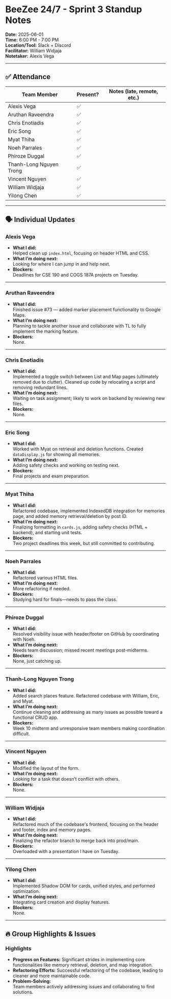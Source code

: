# BeeZee 24/7 - Sprint 3 Standup Notes

**Date:** 2025-06-01  
**Time:** 6:00 PM - 7:00 PM  
**Location/Tool:** Slack + Discord  
**Facilitator:** William Widjaja  
**Notetaker:** Alexis Vega

---

## ✅ Attendance

| Team Member             | Present? | Notes (late, remote, etc.) |
| ----------------------- | -------- | -------------------------- |
| Alexis Vega             | ✅       |                            |
| Aruthan Raveendra       | ✅       |                            |
| Chris Enotiadis         | ✅       |                            |
| Eric Song               | ✅       |                            |
| Myat Thiha              | ✅       |                            |
| Noeh Parrales           | ✅       |                            |
| Phiroze Duggal          | ✅       |                            |
| Thanh-Long Nguyen Trong | ✅       |                            |
| Vincent Nguyen          | ✅       |                            |
| William Widjaja         | ✅       |                            |
| Yilong Chen             | ✅       |                            |

---

## 🗣️ Individual Updates

### Alexis Vega

- **What I did:**  
  Helped clean up `index.html`, focusing on header HTML and CSS.
- **What I’m doing next:**  
  Looking for where I can jump in and help next.
- **Blockers:**  
  Deadlines for CSE 190 and COGS 187A projects on Tuesday.

---

### Aruthan Raveendra

- **What I did:**  
  Finished issue #73 — added marker placement functionality to Google Maps.
- **What I’m doing next:**  
  Planning to tackle another issue and collaborate with TL to fully implement the marking feature.
- **Blockers:**  
  None.

---

### Chris Enotiadis

- **What I did:**  
  Implemented a toggle switch between List and Map pages (ultimately removed due to clutter). Cleaned up code by relocating a script and removing redundant lines.
- **What I’m doing next:**  
  Waiting on task assignment; likely to work on backend by reviewing new files.
- **Blockers:**  
  None.

---

### Eric Song

- **What I did:**  
  Worked with Myat on retrieval and deletion functions. Created `dataDisplay.js` for showing all memories.
- **What I’m doing next:**  
  Adding safety checks and working on testing next.
- **Blockers:**  
  Final projects and exam preparation.

---

### Myat Thiha

- **What I did:**  
  Refactored codebase, implemented IndexedDB integration for memories page, and added memory retrieval/deletion by post ID.
- **What I’m doing next:**  
  Finalizing formatting in `cards.js`, adding safety checks (HTML + backend), and starting unit tests.
- **Blockers:**  
  Two project deadlines this week, but still committed to contributing.

---

### Noeh Parrales

- **What I did:**  
  Refactored various HTML files.
- **What I’m doing next:**  
  More refactoring if needed.
- **Blockers:**  
  Studying hard for finals—needs to pass the class.

---

### Phiroze Duggal

- **What I did:**  
  Resolved visibility issue with header/footer on GitHub by coordinating with Noeh.
- **What I’m doing next:**  
  Needs team discussion; missed recent meetings post-midterms.
- **Blockers:**  
  None, just catching up.

---

### Thanh-Long Nguyen Trong

- **What I did:**  
  Added search places feature. Refactored codebase with William, Eric, and Myat.
- **What I’m doing next:**  
  Continue cleaning and addressing as many issues as possible toward a functional CRUD app.
- **Blockers:**  
  Week 10 midterm and unresponsive team members making coordination difficult.

---

### Vincent Nguyen

- **What I did:**  
  Modified the layout of the form.
- **What I’m doing next:**  
  Looking for a task that doesn’t conflict with others.
- **Blockers:**  
  None.

---

### William Widjaja

- **What I did:**  
  Refactored much of the codebase's frontend, focusing on the header and footer, index and memory pages.
- **What I’m doing next:**  
  Finalizing the refactor branch to merge back into prod/main.
- **Blockers:**  
  Overloaded with a presentation I have on Tuesday.

---

### Yilong Chen

- **What I did:**  
  Implemented Shadow DOM for cards, unified styles, and performed optimization.
- **What I’m doing next:**  
  Integrating card creation and display features.
- **Blockers:**  
  None.

---

## 🔥 Group Highlights & Issues

### Highlights

- **Progress on Features:**
  Significant strides in implementing core functionalities like memory retrieval, deletion, and map integration.
- **Refactoring Efforts:**
  Successful refactoring of the codebase, leading to cleaner and more maintainable code.
- **Problem-Solving:**  
  Team members actively addressing issues and collaborating to find solutions.
